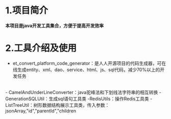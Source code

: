 # 1.项目简介
**本项目是java开发工具集合，方便于提高开发效率**
# 2.工具介绍及使用
- et_convert_platform_code_generator：是人人开源项目的代码生成器，可在线生成entity、xml、dao、service、html、js、sql代码，减少70%以上的开发任务
<br> 
- CamelAndUnderLineConverter：java驼峰法和下划线法字符串的相互转换
- GenerationSQLUtil：生成sql语句工具类
-RedisUtils：操作Redis工具类
- ListTreeUtil：树形数据结构展示工具类，传入参数：jsonArray,"id","parentId","children


